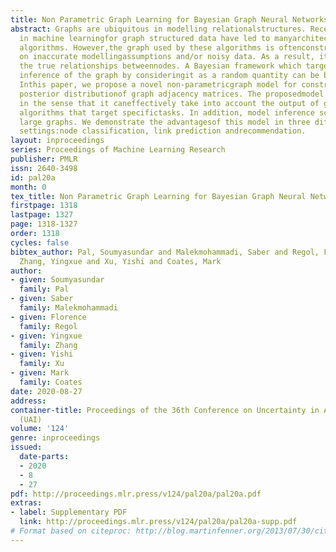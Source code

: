 ```yaml
---
title: Non Parametric Graph Learning for Bayesian Graph Neural Networks
abstract: Graphs are ubiquitous in modelling relationalstructures. Recent endeavours
  in machine learningfor graph structured data have led to manyarchitectures and learning
  algorithms. However,the graph used by these algorithms is oftenconstructed based
  on inaccurate modellingassumptions and/or noisy data. As a result, itfails to represent
  the true relationships betweennodes. A Bayesian framework which targetsposterior
  inference of the graph by consideringit as a random quantity can be beneficial.
  Inthis paper, we propose a novel non-parametricgraph model for constructing the
  posterior distributionof graph adjacency matrices. The proposedmodel is flexible
  in the sense that it caneffectively take into account the output of graphbased learning
  algorithms that target specifictasks. In addition, model inference scales wellto
  large graphs. We demonstrate the advantagesof this model in three different problem
  settings:node classification, link prediction andrecommendation.
layout: inproceedings
series: Proceedings of Machine Learning Research
publisher: PMLR
issn: 2640-3498
id: pal20a
month: 0
tex_title: Non Parametric Graph Learning for Bayesian Graph Neural Networks
firstpage: 1318
lastpage: 1327
page: 1318-1327
order: 1318
cycles: false
bibtex_author: Pal, Soumyasundar and Malekmohammadi, Saber and Regol, Florence and
  Zhang, Yingxue and Xu, Yishi and Coates, Mark
author:
- given: Soumyasundar
  family: Pal
- given: Saber
  family: Malekmohammadi
- given: Florence
  family: Regol
- given: Yingxue
  family: Zhang
- given: Yishi
  family: Xu
- given: Mark
  family: Coates
date: 2020-08-27
address: 
container-title: Proceedings of the 36th Conference on Uncertainty in Artificial Intelligence
  (UAI)
volume: '124'
genre: inproceedings
issued:
  date-parts:
  - 2020
  - 8
  - 27
pdf: http://proceedings.mlr.press/v124/pal20a/pal20a.pdf
extras:
- label: Supplementary PDF
  link: http://proceedings.mlr.press/v124/pal20a/pal20a-supp.pdf
# Format based on citeproc: http://blog.martinfenner.org/2013/07/30/citeproc-yaml-for-bibliographies/
---
```

